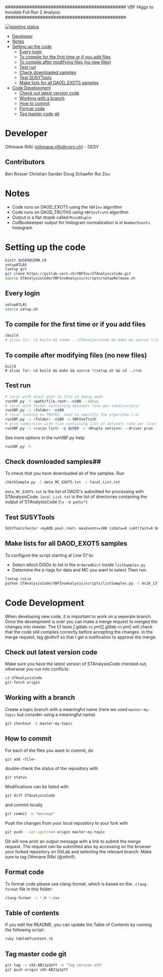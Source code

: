 #############################################
VBF Higgs to Invisible Full Run 2 Analysis
#############################################

[![pipeline status](https://gitlab.cern.ch/othrif/STAnalysisCode/badges/master/pipeline.svg)](https://gitlab.cern.ch/STAnalysisCode/commits/master)

  * [Developer](#developer)
  * [Notes](#notes)
  * [Setting up the code](#setting-up-the-code)
      * [Every login](#every-login)
      * [To compile for the first time or if you add files](#to-compile-for-the-first-time-or-if-you-add-files)
      * [To compile after modifying files (no new files)](#to-compile-after-modifying-files-(no-new-files))
      * [Test run](#test-run)
      * [Check downloaded samples](#check-downloaded-samples)
      * [Test SUSYTools](#test-susytools)
      * [Make lists for all DAOD_EXOT5 samples](#make-lists-for-all-daod_exot5-samples)
  * [Code Development](#code-development)
      * [Check out latest version code](#check-out-latest-version-code)
      * [Working with a branch](#working-with-a-branch)
      * [How to commit](#how-to-commit)
      * [Format code](#format-code)
      * [Tag master code git](#tag-master-code-git)

# Developer #
Othmane Rifki (othmane.rifki@cern.ch) - DESY

## Contributors ##
Ben Rosser
Christian Sander
Doug Schaefer
Rui Zou

# Notes #
- Code runs on DAOD_EXOT5 using the `VBFInv` algorithm
- Code runs on DAOD_TRUTH3 using `VBFInvTruth` algorithm
- Output is a flat ntuple called `MiniNtuple`
- CutBookkeeper output for histogram normalization is in `NumberEvents` histogram

# Setting up the code #
``` bash
kinit $USER@CERN.CH
setupATLAS
lsetup git
git clone https://gitlab.cern.ch/VBFInv/STAnalysisCode.git
source STAnalysisCode/VBFInvAnalysis/scripts/setupRelease.sh
```

## Every login ##
``` bash
setupATLAS
source setup.sh
```
##  To compile for the first time or if you add files ##
``` bash
cbuild
# alias	for: cd	build && cmake ../STAnalysisCode && make && source */setup.sh && cd ../run
```

## To compile after modifying files (no new files) ##
```
build
# alias for: cd build && make && source */setup.sh && cd ../run
```

## Test run ##
``` bash
# local with exact path to file in debug mode
runVBF.py -f <path/file.root> -n100 --debug
# local with folder containing datasets (one per subdirectory)
runVBF.py -i <folder> -n100
# local running on TRUTH3, need to specifiy the algorithm (-a)
runVBF.py -i <folder> -n100 -a VBFInvTruth
# grid submission with file containing list of datasets (one per line)
runVBF.py -l <rucio list> -u $USER -v <Ntuple version> --driver prun
```
See more options in the runVBF.py help:
``` bash
runVBF.py -h
```

## Check downloaded samples##
To check that you have downloaded all of the samples. Run
``` bash
checkSample.py -l data_MC_EXOT5.txt -i local_List.txt
```
`data_MC_EXOT5.txt` is the list of DAOD's submitted for processing with STAnalysisCode.
`local_List.txt` is the list of directories containing the output of STAnalysisCode (`ls -d path/*`)

## Test SUSYTools ##
``` bash
SUSYToolsTester <myAOD.pool.root> maxEvents=100 isData=0 isAtlfast=0 Debug=0 NoSyst=0 2>&1 | tee log
```

## Make lists for all DAOD_EXOT5 samples ##
To configure the script starting at Line 57 to:
- Select which DSIDs to list in the `OrderedDict` inside `listSamples.py`
- Determine the p-tags for data and MC you want to select
Then run:
``` bash
lsetup rucio
python STAnalysisCode/VBFInvAnalysis/scripts/listSamples.py -t mc16_13TeV,data15_13TeV,data16_13TeV -c mc16a,mc16d -d DAOD_EXOT5 -v v05 -s
```

# Code Development #

When developing new code, it is important to work on a seperate branch. Once the development is over you can make a merge request to
merged the changes into master. The CI tests  [.gitlab-ci.yml][.gitlab-ci.yml] will check that the code still compiles correctly before accepting the
changes. In the merge request, tag @othrif so that I get a notification to approve the merge.

## Check out latest version code ##
Make sure you have the latest version of STAnalysisCode checked out, otherwise you run into conflicts:
```bash
cd STAnalysisCode
git fetch origin
```

## Working with a branch ##
Create a topic branch with a meaningful name (here we used `master-my-topic` but consider using a meaningful name)
```bash
git checkout -b master-my-topic
```

## How to commit ##

For each of the files you want to commit, do
```bash
git add <file>
```
double-check the status of the repository with
```bash
git status
```
Modifications can be listed with
``` bash
git diff STAnalysisCode
```
and commit locally
```bash
git commit -m "message"
```
Push the changes from your local repository to your fork with
``` bash
git push --set-upstream origin master-my-topic
```
Git will now print an output message with a link to submit the merge request. The request can be submitted also by accessing on the browser your forked repository on GitLab and selecting the relevant branch. Make sure to tag Othmane Rifki (@othrif).

## Format code ##

 To format code please use clang-format, which is based on the `.clang-format` file in this folder:
``` bash
clang-format -i *.h *.cxx
```

## Table of contents ##
If you edit the README, you can update the Table of Contents by running the following script:
``` bash
ruby tableOfcontent.rb
```

## Tag master code git ##
``` bash
git tag -a vXX-AB21p2pYY -m "Tag version vXX"
git push origin vXX-AB21p2pYY
```
